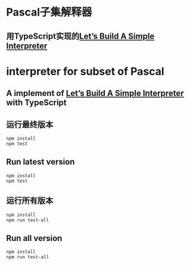# Pascal子集解释器
## 用TypeScript实现的[Let’s Build A Simple Interpreter](https://github.com/rspivak/lsbasi)

# interpreter for subset of Pascal
## A implement of [Let’s Build A Simple Interpreter](https://github.com/rspivak/lsbasi) with TypeScript

## 运行最终版本
    npm install
    npm test

## Run latest version
    npm install
    npm test

## 运行所有版本
    npm install
    npm run test-all

## Run all version
    npm install
    npm run test-all
